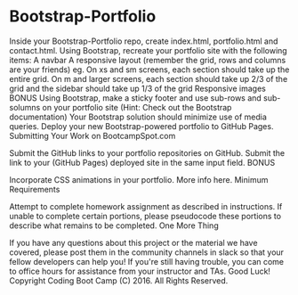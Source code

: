 # Bootstrap-Portfolio

Inside your Bootstrap-Portfolio repo, create index.html, portfolio.html and contact.html.
Using Bootstrap, recreate your portfolio site with the following items:
A navbar
A responsive layout (remember the grid, rows and columns are your friends)
eg. On xs and sm screens, each section should take up the entire grid. On m and larger screens, each section should take up 2/3 of the grid and the sidebar should take up 1/3 of the grid
Responsive images
BONUS Using Bootstrap, make a sticky footer and use sub-rows and sub-solumns on your portfolio site (Hint: Check out the Bootstrap documentation)
Your Bootstrap solution should minimize use of media queries.
Deploy your new Bootstrap-powered portfolio to GitHub Pages.
Submitting Your Work on BootcampSpot.com

Submit the GitHub links to your portfolio repositories on GitHub.
Submit the link to your (GitHub Pages) deployed site in the same input field.
BONUS

Incorporate CSS animations in your portfolio. More info here.
Minimum Requirements

Attempt to complete homework assignment as described in instructions. If unable to complete certain portions, please pseudocode these portions to describe what remains to be completed.
One More Thing

If you have any questions about this project or the material we have covered, please post them in the community channels in slack so that your fellow developers can help you! If you're still having trouble, you can come to office hours for assistance from your instructor and TAs.
Good Luck!
Copyright
Coding Boot Camp (C) 2016. All Rights Reserved.